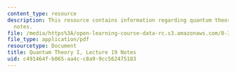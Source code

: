 ```yaml
---
content_type: resource
description: This resource contains information regarding quantum theory I, lecture
  notes.
file: /media/https%3A/open-learning-course-data-rc.s3.amazonaws.com/8-321-quantum-theory-i-fall-2017/c491464fb065aa4cc8a99cc562475183_MIT8_321F17_lec19.pdf
file_type: application/pdf
resourcetype: Document
title: Quantum Theory I, Lecture 19 Notes
uid: c491464f-b065-aa4c-c8a9-9cc562475183
---
```

